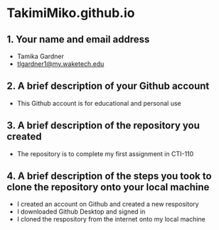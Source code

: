 # TakimiMiko.github.io
## 1. Your name and email address
* Tamika Gardner
* tlgardner1@my.waketech.edu
## 2. A brief description of your Github account
* This Github account is for educational and personal use
## 3. A brief description of the repository you created
* The repository is to complete my first assignment in CTI-110
## 4. A brief description of the steps you took to clone the repository onto your local machine
* I created an account on Github and created a new respository
* I downloaded Github Desktop and signed in
* I cloned the respository from the internet onto my local machine